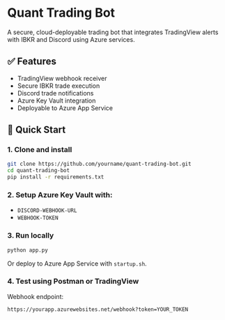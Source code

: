 # Quant Trading Bot

A secure, cloud-deployable trading bot that integrates TradingView alerts with IBKR and Discord using Azure services.

## ✅ Features
- TradingView webhook receiver
- Secure IBKR trade execution
- Discord trade notifications
- Azure Key Vault integration
- Deployable to Azure App Service

## 🚀 Quick Start

### 1. Clone and install

```bash
git clone https://github.com/yourname/quant-trading-bot.git
cd quant-trading-bot
pip install -r requirements.txt
```

### 2. Setup Azure Key Vault with:
- `DISCORD-WEBHOOK-URL`
- `WEBHOOK-TOKEN`

### 3. Run locally

```bash
python app.py
```

Or deploy to Azure App Service with `startup.sh`.

### 4. Test using Postman or TradingView

Webhook endpoint:
```
https://yourapp.azurewebsites.net/webhook?token=YOUR_TOKEN
```
